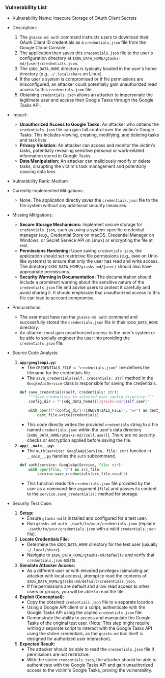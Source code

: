 ### Vulnerability List

* Vulnerability Name: Insecure Storage of OAuth Client Secrets

* Description:
    1. The `gtasks-md auth` command instructs users to download their OAuth Client ID credentials as a `credentials.json` file from the Google Cloud Console.
    2. The application then saves this `credentials.json` file to the user's configuration directory at `$XDG_DATA_HOME/gtasks-md/{user}/credentials.json`.
    3. The `$XDG_DATA_HOME` directory is typically located in the user's home directory (e.g., `~/.local/share` on Linux).
    4. If the user's system is compromised or if file permissions are misconfigured, an attacker could potentially gain unauthorized read access to this `credentials.json` file.
    5. Obtaining `credentials.json` allows an attacker to impersonate the legitimate user and access their Google Tasks through the Google Tasks API.

* Impact:
    - **Unauthorized Access to Google Tasks:** An attacker who obtains the `credentials.json` file can gain full control over the victim's Google Tasks. This includes viewing, creating, modifying, and deleting tasks and task lists.
    - **Privacy Violation:**  An attacker can access and monitor the victim's tasks, potentially revealing sensitive personal or work-related information stored in Google Tasks.
    - **Data Manipulation:** An attacker can maliciously modify or delete tasks, disrupting the victim's task management and potentially causing data loss.

* Vulnerability Rank: Medium

* Currently Implemented Mitigations:
    - None. The application directly saves the `credentials.json` file to the file system without any additional security measures.

* Missing Mitigations:
    - **Secure Storage Mechanisms:** Implement secure storage for `credentials.json`, such as using a system-specific credential manager (e.g., Credential Store on macOS, Credential Manager on Windows, or Secret Service API on Linux) or encrypting the file at rest.
    - **Permissions Hardening:**  Upon saving `credentials.json`, the application should set restrictive file permissions (e.g., `0600` on Unix-like systems) to ensure that only the user has read and write access. The directory `$XDG_DATA_HOME/gtasks-md/{user}` should also have appropriate permissions.
    - **Security Warning in Documentation:**  The documentation should include a prominent warning about the sensitive nature of the `credentials.json` file and advise users to protect it carefully and avoid sharing it. It should emphasize that unauthorized access to this file can lead to account compromise.

* Preconditions:
    - The user must have run the `gtasks-md auth` command and successfully stored the `credentials.json` file in their `$XDG_DATA_HOME` directory.
    - An attacker must gain unauthorized access to the user's system or be able to socially engineer the user into providing the `credentials.json` file.

* Source Code Analysis:
    1. **`app/googleapi.py`:**
        - The `CREDENTIALS_FILE = "credentials.json"` line defines the filename for the credentials file.
        - The `save_credentials(self, credentials: str)` method in the `GoogleApiService` class is responsible for saving the credentials.
        ```python
        def save_credentials(self, credentials: str):
            """Save credentials to selected user config directory."""
            config_dir = f"{xdg_data_home()}/gtasks-md/{self.user}"

            with open(f"{config_dir}/{CREDENTIALS_FILE}", "w+") as dest_file:
                dest_file.write(credentials)
        ```
        - This code directly writes the provided `credentials` string to a file named `credentials.json` within the user's data directory (`$XDG_DATA_HOME/gtasks-md/{self.user}`). There are no security checks or encryption applied before saving the file.
    2. **`app/__main__.py`:**
        - The `auth(service: GoogleApiService, file: str)` function in `__main__.py` handles the `auth` subcommand.
        ```python
        def auth(service: GoogleApiService, file: str):
            with open(file, "r") as src_file:
                service.save_credentials(src_file.read())
        ```
        - This function reads the `credentials.json` file provided by the user as a command-line argument (`file`) and passes its content to the `service.save_credentials()` method for storage.

* Security Test Case:
    1. **Setup:**
        - Ensure `gtasks-md` is installed and configured for a test user.
        - Run `gtasks-md auth ./path/to/your/credentials.json` (replace `./path/to/your/credentials.json` with a valid `credentials.json` file).
    2. **Locate Credentials File:**
        - Determine the `$XDG_DATA_HOME` directory for the test user (usually `~/.local/share`).
        - Navigate to `$XDG_DATA_HOME/gtasks-md/default/` and verify that `credentials.json` exists.
    3. **Simulate Attacker Access:**
        - As a different user or with elevated privileges (simulating an attacker with local access), attempt to read the contents of `$XDG_DATA_HOME/gtasks-md/default/credentials.json`.
        - If file permissions are default and allow read access to other users or groups, you will be able to read the file.
    4. **Exploit (Conceptual):**
        - Copy the obtained `credentials.json` file to a separate location.
        - Using a Google API client or a script, authenticate with the Google Tasks API using the copied `credentials.json` file.
        - Demonstrate the ability to access and manipulate the Google Tasks of the original test user. (Note: This step might require writing a separate script to interact with the Google Tasks API using the stolen credentials, as the `gtasks-md` tool itself is designed for authorized user interaction).
    5. **Expected Result:**
        - The attacker should be able to read the `credentials.json` file if permissions are not restrictive.
        - With the stolen `credentials.json`, the attacker should be able to authenticate with the Google Tasks API and gain unauthorized access to the victim's Google Tasks, proving the vulnerability.